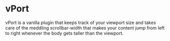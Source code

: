 vPort
=====

vPort is a vanilla plugin that keeps track of your viewport size and takes care of the meddling scrollbar-width that makes your content jump from left to right whenever the body gets taller than the viewport.
